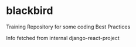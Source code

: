 # blackbird
Training Repository for some coding Best Practices

Info fetched from internal django-react-project
